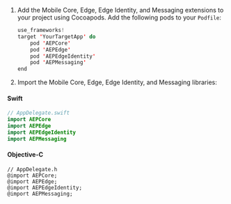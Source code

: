 1. Add the Mobile Core, Edge, Edge Identity, and Messaging extensions to your project using Cocoapods. Add the following pods to your `Podfile`:

   ```swift
   use_frameworks!
   target 'YourTargetApp' do
       pod 'AEPCore'
       pod 'AEPEdge'
       pod 'AEPEdgeIdentity'
       pod 'AEPMessaging'
   end
   ```

2. Import the Mobile Core, Edge, Edge Identity, and Messaging libraries:

#### Swift

```swift
// AppDelegate.swift
import AEPCore
import AEPEdge
import AEPEdgeIdentity
import AEPMessaging
```

#### Objective-C

```objc
// AppDelegate.h
@import AEPCore;
@import AEPEdge;
@import AEPEdgeIdentity;
@import AEPMessaging;
```